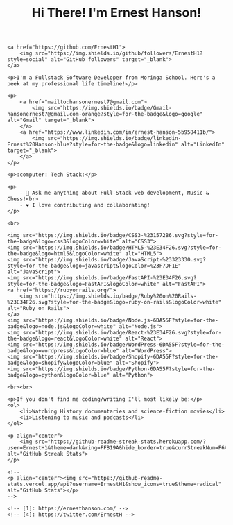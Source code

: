 <!DOCTYPE html>
<html lang="en">
<head>
    <meta charset="UTF-8">
    <meta name="viewport" content="width=device-width, initial-scale=1.0">
    <title>Ernest Hanson - Fullstack Software Developer</title>
</head>
<body>
    <header>
        <h1>Hi There! I'm Ernest Hanson!</h1>
    </header>

    <a href="https://github.com/ErnestH1">
        <img src="https://img.shields.io/github/followers/ErnestH1?style=social" alt="GitHub followers" target="_blank">
    </a>

    <p>I'm a Fullstack Software Developer from Moringa School. Here's a peek at my professional life timeline!</p>

    <p>
        <a href="mailto:hansonernest7@gmail.com">
            <img src="https://img.shields.io/badge/Gmail-hansonernest7@gmail.com-orange?style=for-the-badge&logo=google" alt="Gmail" target="_blank">
        </a>
        <a href="https://www.linkedin.com/in/ernest-hanson-5b958411b/">
            <img src="https://img.shields.io/badge/linkedin-Ernest%20Hanson-blue?style=for-the-badge&logo=linkedin" alt="LinkedIn" target="_blank">
        </a>
    </p>

    <p>:computer: Tech Stack:</p>

    <p>
        - 💬 Ask me anything about Full-Stack web development, Music & Chess!<br>
        - ❤️ I love contributing and collaborating!
    </p>

    <br>

    <img src="https://img.shields.io/badge/CSS3-%231572B6.svg?style=for-the-badge&logo=css3&logoColor=white" alt="CSS3">
    <img src="https://img.shields.io/badge/HTML5-%23E34F26.svg?style=for-the-badge&logo=html5&logoColor=white" alt="HTML5">
    <img src="https://img.shields.io/badge/JavaScript-%23323330.svg?style=for-the-badge&logo=javascript&logoColor=%23F7DF1E" alt="JavaScript">
    <img src="https://img.shields.io/badge/FastAPI-%23E34F26.svg?style=for-the-badge&logo=FastAPI&logoColor=white" alt="FastAPI">
    <a href="https://rubyonrails.org/">
        <img src="https://img.shields.io/badge/Ruby%20on%20Rails-%23E34F26.svg?style=for-the-badge&logo=ruby-on-rails&logoColor=white" alt="Ruby on Rails">
    </a>
    <img src="https://img.shields.io/badge/Node.js-6DA55F?style=for-the-badge&logo=node.js&logoColor=white" alt="Node.js">
    <img src="https://img.shields.io/badge/React-%23E34F26.svg?style=for-the-badge&logo=react&logoColor=white" alt="React">
    <img src="https://img.shields.io/badge/WordPress-6DA55F?style=for-the-badge&logo=wordpress&logoColor=blue" alt="WordPress">
    <img src="https://img.shields.io/badge/Shopify-6DA55F?style=for-the-badge&logo=shopify&logoColor=blue" alt="Shopify">
    <img src="https://img.shields.io/badge/Python-6DA55F?style=for-the-badge&logo=python&logoColor=blue" alt="Python">
    
    <br><br>

    <p>If you don't find me coding/writing I'll most likely be:</p>
    <ol>
        <li>Watching History documentaries and science-fiction movies</li>
        <li>Listening to music and podcasts</li>
    </ol>

    <p align="center">
        <img src="https://github-readme-streak-stats.herokuapp.com/?user=ErnestH1&theme=dark&ring=FFB19A&hide_border=true&currStreakNum=F6A085&fire=F6A085&currStreakLabel=F6A085" alt="GitHub Streak Stats">
    </p>

    <!--
    <p align="center"><img src="https://github-readme-stats.vercel.app/api?username=ErnestH1&show_icons=true&theme=radical" alt="GitHub Stats"></p>
    -->

    <!-- [1]: https://ernesthanson.com/ -->
    <!-- [4]: https://twitter.com/ErnestH -->
</body>
</html>
